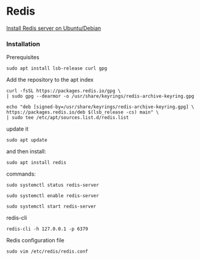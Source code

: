 # Redis

[Install Redis server on Ubuntu/Debian](https://redis.io/docs/install/install-redis/install-redis-on-linux/)

### Installation

Prerequisites

```shell
sudo apt install lsb-release curl gpg
```

Add the repository to the apt index

```shell
curl -fsSL https://packages.redis.io/gpg \
| sudo gpg --dearmor -o /usr/share/keyrings/redis-archive-keyring.gpg
```

```shell
echo "deb [signed-by=/usr/share/keyrings/redis-archive-keyring.gpg] \
https://packages.redis.io/deb $(lsb_release -cs) main" \
| sudo tee /etc/apt/sources.list.d/redis.list
```

update it

```shell
sudo apt update
```

and then install:

```shell
sudo apt install redis
```

commands:

```shell
sudo systemctl status redis-server
```

```shell
sudo systemctl enable redis-server
```

```shell
sudo systemctl start redis-server
```

redis-cli

```shell
redis-cli -h 127.0.0.1 -p 6379
```

Redis configuration file

```shell
sudo vim /etc/redis/redis.conf
```
